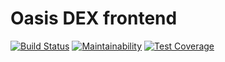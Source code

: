 # Oasis DEX frontend


[![Build Status](https://travis-ci.org/OasisDEX/oasis-react.svg?branch=dev)](https://travis-ci.org/OasisDEX/oasis-react)
[![Maintainability](https://api.codeclimate.com/v1/badges/0f62877fb86fc1cf9eb3/maintainability)](https://codeclimate.com/github/OasisDEX/oasis-react/maintainability)
[![Test Coverage](https://api.codeclimate.com/v1/badges/0f62877fb86fc1cf9eb3/test_coverage)](https://codeclimate.com/github/OasisDEX/oasis-react/test_coverag)
